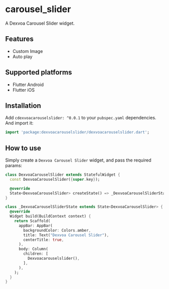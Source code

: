 # carousel_slider

A Dexvoa Carousel Slider widget.

## Features 
 
* Custom Image
* Auto play

## Supported platforms

* Flutter Android
* Flutter iOS


## Installation

Add `cdexvoacarouselslider: ^0.0.1` to your `pubspec.yaml` dependencies. And import it:

```dart
import 'package:dexvoacarouselslider/dexvoacarouselslider.dart';
```

## How to use

Simply create a `Dexvoa Carousel Slider` widget, and pass the required params:

```dart
class DexvoaCarouselSlider extends StatefulWidget {
  const DexvoaCarouselSlider({super.key});

  @override
  State<DexvoaCarouselSlider> createState() => _DexvoaCarouselSliderState();
}

class _DexvoaCarouselSliderState extends State<DexvoaCarouselSlider> {
  @override
  Widget build(BuildContext context) {
    return Scaffold(
      appBar: AppBar(
        backgroundColor: Colors.amber,
        title: Text("Dexvoa Carousel Slider"),
        centerTitle: true,
      ),
      body: Column(
        children: [
          Dexvoacarouselslider(),
        ],
      ),
    );
  }
}

```



